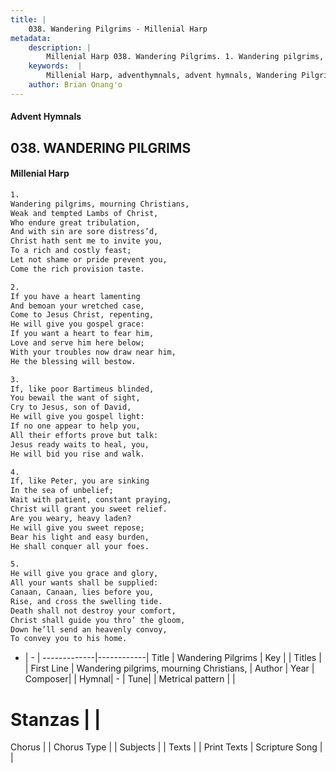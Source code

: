 ```yaml
---
title: |
    038. Wandering Pilgrims - Millenial Harp
metadata:
    description: |
        Millenial Harp 038. Wandering Pilgrims. 1. Wandering pilgrims, mourning Christians, Weak and tempted Lambs of Christ, Who endure great tribulation, And with sin are sore distress’d, Christ hath sent me to invite you, To a rich and costly feast; Let not shame or pride prevent you,  Come the rich provision taste.
    keywords:  |
        Millenial Harp, adventhymnals, advent hymnals, Wandering Pilgrims, Wandering pilgrims, mourning Christians, . 
    author: Brian Onang'o
---
```

#### Advent Hymnals
## 038. WANDERING PILGRIMS
####  Millenial Harp
```txt
1. 
Wandering pilgrims, mourning Christians, 
Weak and tempted Lambs of Christ, 
Who endure great tribulation, 
And with sin are sore distress’d, 
Christ hath sent me to invite you, 
To a rich and costly feast; 
Let not shame or pride prevent you,  
Come the rich provision taste.

2. 
If you have a heart lamenting 
And bemoan your wretched case, 
Come to Jesus Christ, repenting, 
He will give you gospel grace: 
If you want a heart to fear him, 
Love and serve him here below; 
With your troubles now draw near him, 
He the blessing will bestow.

3. 
If, like poor Bartimeus blinded, 
You bewail the want of sight, 
Cry to Jesus, son of David, 
He will give you gospel light: 
If no one appear to help you, 
All their efforts prove but talk: 
Jesus ready waits to heal, you, 
He will bid you rise and walk.

4. 
If, like Peter, you are sinking 
In the sea of unbelief; 
Wait with patient, constant praying, 
Christ will grant you sweet relief. 
Are you weary, heavy laden? 
He will give you sweet repose; 
Bear his light and easy burden, 
He shall conquer all your foes.

5. 
He will give you grace and glory, 
All your wants shall be supplied: 
Canaan, Canaan, lies before you, 
Rise, and cross the swelling tide. 
Death shall not destroy your comfort, 
Christ shall guide you thro’ the gloom, 
Down he’ll send an heavenly convoy, 
To convey you to his home.
```
- |   -  |
-------------|------------|
Title | Wandering Pilgrims |
Key |  |
Titles |  |
First Line | Wandering pilgrims, mourning Christians,  |
Author | 
Year | 
Composer|  |
Hymnal|  - |
Tune|  |
Metrical pattern | |
# Stanzas |  |
Chorus |  |
Chorus Type |  |
Subjects |  |
Texts |  |
Print Texts | 
Scripture Song |  |
    
